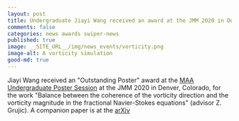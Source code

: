 ```yaml
---
layout: post
title: Undergraduate Jiayi Wang received an award at the JMM 2020 in Denver
comments: false
categories: news awards swiper-news
published: true
image: __SITE_URL__/img/news_events/vorticity.png
image-alt: A vorticity simulation
good-md: true
---
```


Jiayi Wang received an "Outstanding Poster" award at the [MAA Undergraduate Poster Session](https://www.maa.org/programs-and-communities/member-communities/students/undergraduate-research/maa-undergraduate-student-poster-session) at the JMM 2020 in Denver, Colorado, for the work "Balance between the coherence of the vorticity direction and the vorticity magnitude in the fractional Navier-Stokes equations" (advisor Z. Grujic). A companion paper is at the [arXiv](https://arxiv.org/abs/2001.04792)